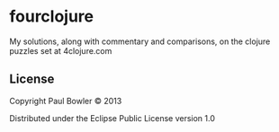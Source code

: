 # fourclojure

My solutions, along with commentary and comparisons, on the clojure puzzles set at 4clojure.com

## License

Copyright Paul Bowler © 2013

Distributed under the Eclipse Public License version 1.0
